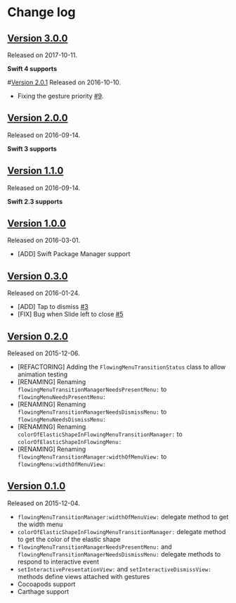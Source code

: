 # Change log

## [Version 3.0.0](https://github.com/yannickl/FlowingMenu/releases/tag/3.0.0)
Released on 2017-10-11.

**Swift 4 supports**

#[Version 2.0.1](https://github.com/yannickl/FlowingMenu/releases/tag/2.0.1)
Released on 2016-10-10.

- Fixing the gesture priority [#9](https://github.com/yannickl/FlowingMenu/issues/9).

## [Version 2.0.0](https://github.com/yannickl/FlowingMenu/releases/tag/2.0.0)
Released on 2016-09-14.

**Swift 3 supports**

## [Version 1.1.0](https://github.com/yannickl/FlowingMenu/releases/tag/1.1.0)
Released on 2016-09-14.

**Swift 2.3 supports**

## [Version 1.0.0](https://github.com/yannickl/FlowingMenu/releases/tag/1.0.0)
Released on 2016-03-01.

- [ADD] Swift Package Manager support

## [Version 0.3.0](https://github.com/yannickl/FlowingMenu/releases/tag/0.3.0)
Released on 2016-01-24.

- [ADD] Tap to dismiss [#3](https://github.com/yannickl/FlowingMenu/issues/3)
- [FIX] Bug when Slide left to close [#5](https://github.com/yannickl/FlowingMenu/issues/5)

## [Version 0.2.0](https://github.com/yannickl/FlowingMenu/releases/tag/0.2.0)
Released on 2015-12-06.

- [REFACTORING] Adding the `FlowingMenuTransitionStatus` class to allow animation testing
- [RENAMING] Renaming `flowingMenuTransitionManagerNeedsPresentMenu:` to `flowingMenuNeedsPresentMenu:`
- [RENAMING] Renaming `flowingMenuTransitionManagerNeedsDismissMenu:` to `flowingMenuNeedsDismissMenu:`
- [RENAMING] Renaming `colorOfElasticShapeInFlowingMenuTransitionManager:` to `colorOfElasticShapeInFlowingMenu:`
- [RENAMING] Renaming `flowingMenuTransitionManager:widthOfMenuView:` to `flowingMenu:widthOfMenuView:`

## [Version 0.1.0](https://github.com/yannickl/FlowingMenu/releases/tag/0.1.0)
Released on 2015-12-04.

- `flowingMenuTransitionManager:widthOfMenuView:` delegate method to get the width menu
- `colorOfElasticShapeInFlowingMenuTransitionManager:` delegate method to get the color of the elastic shape
- `flowingMenuTransitionManagerNeedsPresentMenu:` and `flowingMenuTransitionManagerNeedsDismissMenu:` delegate methods to respond to interactive event
- `setInteractivePresentationView:` and `setInteractiveDismissView:` methods define views attached with gestures
- Cocoapods support
- Carthage support

